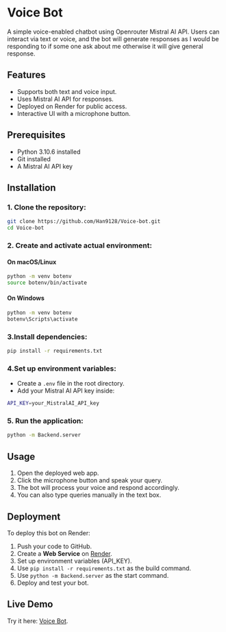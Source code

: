 # Voice Bot
A simple voice-enabled chatbot using Openrouter Mistral AI API. Users can interact via text or voice, and the bot will generate responses as I would be responding to if some one ask about me otherwise it will give general response.

## Features
- Supports both text and voice input.
- Uses Mistral AI API for responses.
- Deployed on Render for public access.
- Interactive UI with a microphone button.

## Prerequisites
- Python 3.10.6 installed
- Git installed
- A Mistral AI API key

## Installation
### 1. Clone the repository:
   ```bash
   git clone https://github.com/Han9128/Voice-bot.git
   cd Voice-bot
   ```
### 2. Create and activate actual environment:
#### On macOS/Linux
```bash
python -m venv botenv
source botenv/bin/activate
```
#### On Windows  
```bash
python -m venv botenv
botenv\Scripts\activate    
```
### 3.Install dependencies:
```bash
pip install -r requirements.txt
```

### 4.Set up environment variables:
- Create a `.env` file in the root directory.
- Add your Mistral AI API key inside:
```bash
API_KEY=your_MistralAI_API_key
```

### 5. Run the application:
```bash
python -m Backend.server
```
## Usage
1. Open the deployed web app.
2. Click the microphone button and speak your query.
3. The bot will process your voice and respond accordingly.
4. You can also type queries manually in the text box.

## Deployment
To deploy this bot on Render:
1. Push your code to GitHub.
2. Create a **Web Service** on [Render](https://render.com).
3. Set up environment variables (API_KEY).
4. Use `pip install -r requirements.txt` as the build command.
5. Use `python -m Backend.server` as the start command.
6. Deploy and test your bot.

## Live Demo
Try it here: [Voice Bot](https://voice-bot-2-vx9e.onrender.com/).





